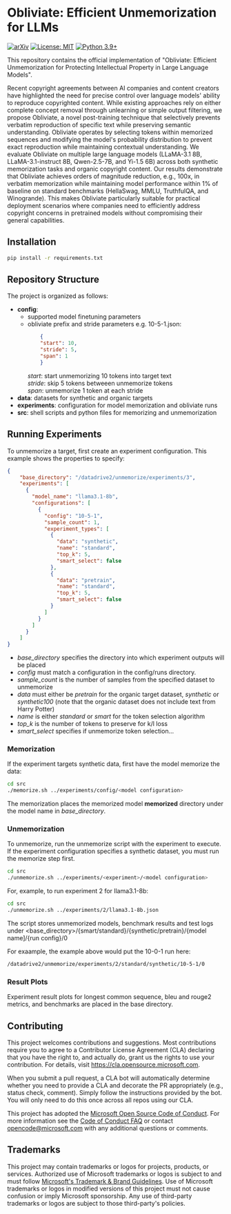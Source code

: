 # Obliviate: Efficient Unmemorization for LLMs

[![arXiv](https://img.shields.io/badge/arXiv-2502.15010-b31b1b.svg)](https://arxiv.org/abs/2502.15010)
[![License: MIT](https://img.shields.io/badge/License-MIT-yellow.svg)](https://opensource.org/licenses/MIT)
[![Python 3.9+](https://img.shields.io/badge/python-3.9+-blue.svg)](https://www.python.org/downloads/)

This repository contains the official implementation of "Obliviate: Efficient Unmemorization for Protecting Intellectual Property in Large Language Models".

Recent copyright agreements between AI companies and content creators have highlighted the need for precise control over language models' ability to reproduce copyrighted content. While existing approaches rely on either complete concept removal through unlearning or simple output filtering, we propose Obliviate, a novel post-training technique that selectively prevents verbatim reproduction of specific text while preserving semantic understanding.
Obliviate operates by selecting tokens within memorized sequences and modifying the model's probability distribution to prevent exact reproduction while maintaining contextual understanding. We evaluate Obliviate on multiple large language models (LLaMA-3.1 8B, LLaMA-3.1-instruct 8B, Qwen-2.5-7B, and Yi-1.5 6B) across both synthetic memorization tasks and organic copyright content. Our results demonstrate that Obliviate achieves orders of magnitude reduction, e.g., 100x, in verbatim memorization while maintaining model performance within 1% of baseline on standard benchmarks (HellaSwag, MMLU, TruthfulQA, and Winogrande). This makes Obliviate particularly suitable for practical deployment scenarios where companies need to efficiently address copyright concerns in pretrained models without compromising their general capabilities.

## Installation

```bash
pip install -r requirements.txt
```

## Repository Structure

The project is organized as follows:
- **config**: 
  - supported model finetuning parameters 
  - obliviate prefix and stride parameters e.g. 10-5-1.json:
    ```json
        {
        "start": 10,
        "stride": 5,
        "span": 1
        }
    ```
    *start*:  start unmemorizing 10 tokens into target text  
    *stride*: skip 5 tokens betweeen unmemorize tokens  
    *span*:   unmemorize 1 token at each stride
- **data**: datasets for synthetic and organic targets
- **experiments**: configuration for model memorization and obliviate runs
- **src**: shell scripts and python files for memorizing and unmemorization

## Running Experiments
To unmemorize a target, first create an experiment configuration. This example shows the properties to specify: 
```json
{
    "base_directory": "/datadrive2/unmemorize/experiments/3",
    "experiments": [
      {
        "model_name": "llama3.1-8b",
        "configurations": [
          {
            "config": "10-5-1",
            "sample_count": 1,
            "experiment_types": [
              {
                "data": "synthetic",
                "name": "standard",
                "top_k": 5,
                "smart_select": false
              },
              {
                "data": "pretrain",
                "name": "standard",
                "top_k": 5,
                "smart_select": false
              }                            
            ]
          }
        ]
      }
    ]
}
```
- *base_directory* specifies the directory into which experiment outputs will be placed
- *config* must match a configuration in the config/runs directory. 
- *sample_count* is the number of samples from the specified dataset to unmemorize 
- *data* must either be *pretrain* for the organic target dataset, *synthetic* or *synthetic100* (note that the organic dataset does not include text from Harry Potter)
- *name* is either *standard* or *smart* for the token selection algorithm
- *top_k* is the number of tokens to preserve for k/l loss
- *smart_select* specifies if unmemorize token selection...

### Memorization
If the experiment targets synthetic data, first have the model memorize the data:

```bash
cd src
./memorize.sh ../experiments/config/<model configuration>
```
The memorization places the memorized model **memorized** directory under the model name in *base_directory*. 

### Unmemorization
To unmemorize, run the unmemorize script with the experiment to execute. If the experiment configuration specifies a synthetic dataset, you must run the memorize step first. 
```bash
cd src
./unmemorize.sh ../experiments/<experiment>/<model configuration> 
```
For, example, to run experiment 2 for llama3.1-8b:
```bash
cd src
./unmemorize.sh ../experiments/2/llama3.1-8b.json 
```
The script stores unmemorized models, benchmark results and test logs under <base_directory>/{smart/standard}/{synthetic/pretrain}/{model name]/{run config}/0

For exaample, the example above would put the 10-0-1 run here: 
```bash
/datadrive2/unmemorize/experiments/2/standard/synthetic/10-5-1/0
```
### Result Plots
Experiment result plots for longest common sequence, bleu and rouge2 metrics, and benchmarks are placed in the base directory.



 
## Contributing

This project welcomes contributions and suggestions.  Most contributions require you to agree to a
Contributor License Agreement (CLA) declaring that you have the right to, and actually do, grant us
the rights to use your contribution. For details, visit https://cla.opensource.microsoft.com.

When you submit a pull request, a CLA bot will automatically determine whether you need to provide
a CLA and decorate the PR appropriately (e.g., status check, comment). Simply follow the instructions
provided by the bot. You will only need to do this once across all repos using our CLA.

This project has adopted the [Microsoft Open Source Code of Conduct](https://opensource.microsoft.com/codeofconduct/).
For more information see the [Code of Conduct FAQ](https://opensource.microsoft.com/codeofconduct/faq/) or
contact [opencode@microsoft.com](mailto:opencode@microsoft.com) with any additional questions or comments.

## Trademarks

This project may contain trademarks or logos for projects, products, or services. Authorized use of Microsoft 
trademarks or logos is subject to and must follow 
[Microsoft's Trademark & Brand Guidelines](https://www.microsoft.com/en-us/legal/intellectualproperty/trademarks/usage/general).
Use of Microsoft trademarks or logos in modified versions of this project must not cause confusion or imply Microsoft sponsorship.
Any use of third-party trademarks or logos are subject to those third-party's policies.
